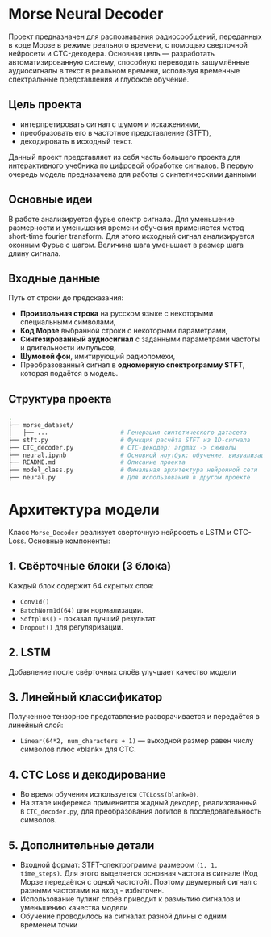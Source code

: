 # Morse Neural Decoder

Проект предназначен для распознавания радиосообщений, переданных в коде Морзе в режиме реального времени, с помощью сверточной нейросети и CTC-декодера. Основная цель — разработать автоматизированную систему, способную переводить зашумлённые аудиосигналы в текст в реальном времени, используя временные спектральные представления и глубокое обучение.

## Цель проекта

- интерпретировать сигнал с шумом и искажениями,
- преобразовать его в частотное представление (STFT),
- декодировать в исходный текст.

Данный проект представляет из себя часть большего проекта для интерактивного учебника по цифровой обработке сигналов. В первую очередь модель предназачена для работы с синтетическими данными

## Основные идеи

В работе анализируется фурье спектр сигнала. Для уменьшение размерности и уменьшения времени обучения применяется метод short-time fourier transform. Для этого исходный сигнал анализируется оконным Фурье с шагом. Величина шага уменьшает в размер шага длину сигнала.

## Входные данные

Путь от строки до предсказания:
- **Произвольная строка** на русском языке с некоторыми специальными символами,
- **Код Морзе** выбранной строки с некоторыми параметрами,
- **Синтезированный аудиосигнал** с заданными параметрами частоты и длительности импульсов,
- **Шумовой фон**, имитирующий радиопомехи,
- Преобразованный сигнал в **одномерную спектрограмму STFT**, которая подаётся в модель.

## Структура проекта

```bash
.
├── morse_dataset/
│   ├── ...                    # Генерация синтетического датасета
├── stft.py                    # Функция расчёта STFT из 1D-сигнала
├── CTC_decoder.py             # CTC-декодер: argmax -> символы
├── neural.ipynb               # Основной ноутбук: обучение, визуализация, тестирование
├── README.md                  # Описание проекта
├── model_class.py             # Финальная архитектура нейронной сети
├── neural.py                  # Для использования в другом проекте
```

# Архитектура модели

Класс `Morse_Decoder` реализует сверточную нейросеть с LSTM и CTC-Loss. Основные компоненты:

## 1. Свёрточные блоки (3 блока)

Каждый блок содержит 64 скрытых слоя:
- `Conv1d()`
- `BatchNorm1d(64)` для нормализации.
- `Softplus()` - показал лучший результат.
- `Dropout()` для регуляризации.

## 2. LSTM

Добавление после свёрточных слоёв улучшает качество модели

## 3. Линейный классификатор

Полученное тензорное представление разворачивается и передаётся в линейный слой:
- `Linear(64*2, num_characters + 1)` — выходной размер равен числу символов плюс «blank» для CTC.

## 4. CTC Loss и декодирование

- Во время обучения используется `CTCLoss(blank=0)`.
- На этапе инференса применяется жадный декодер, реализованный в `CTC_decoder.py`, для преобразования логитов в последовательность символов.

## 5. Дополнительные детали

- Входной формат: STFT-спектрограмма размером `(1, 1, time_steps)`. Для этого выделяется основная частота в сигнале (Код Морзе передаётся с одной частотой). Поэтому двумерный сигнал с разными частотами на вход - избыточен.
- Использование пулинг слоёв приводит к размытию сигналов и уменьшению качества модели
- Обучение проводилось на сигналах разной длины с одним временем точки